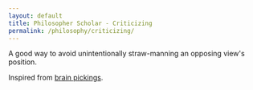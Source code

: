 ```yaml
---
layout: default
title: Philosopher Scholar - Criticizing
permalink: /philosophy/criticizing/
---
```


A good way to avoid unintentionally straw-manning an opposing view's position.

Inspired from [brain pickings](https://www.brainpickings.org/2014/03/28/daniel-dennett-rapoport-rules-criticism/).
